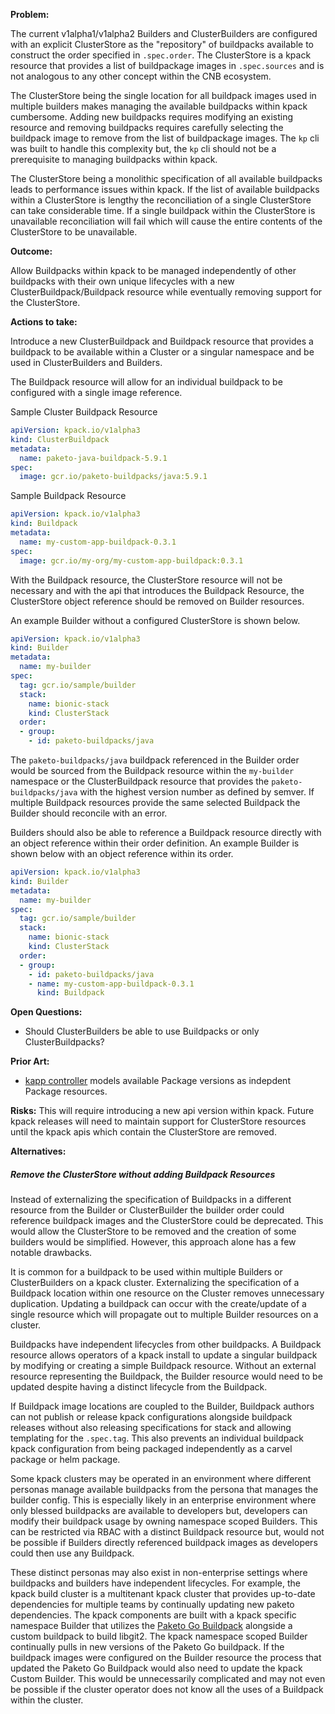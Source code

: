 **Problem:**

The current v1alpha1/v1alpha2 Builders and ClusterBuilders are configured with an explicit ClusterStore as the "repository" of buildpacks available to construct the order specified in `.spec.order`. The ClusterStore is a kpack resource that provides a list of buildpackage images in `.spec.sources` and is not analogous to any other concept within the CNB ecosystem.

The ClusterStore being the single location for all buildpack images used in multiple builders makes managing the available buildpacks within kpack cumbersome. Adding new buildpacks requires modifying an existing resource and removing buildpacks requires carefully selecting the buildpack image to remove from the list of buildpackage images. The `kp` cli was built to handle this complexity but, the `kp` cli should not be a prerequisite to managing buildpacks within kpack.

The ClusterStore being a monolithic specification of all available buildpacks leads to performance issues within kpack. If the list of available buildpacks within a ClusterStore is lengthy the reconciliation of a single ClusterStore can take considerable time. If a single buildpack within the ClusterStore is unavailable reconciliation will fail which will cause the entire contents of the ClusterStore to be unavailable.

**Outcome:**

Allow Buildpacks within kpack to be managed independently of other buildpacks with their own unique lifecycles with a new ClusterBuildpack/Buildpack resource while eventually removing support for the ClusterStore.

**Actions to take:**

Introduce a new ClusterBuildpack and Buildpack resource that provides a buildpack to be available within a Cluster or a singular namespace and be used in ClusterBuilders and Builders.

The Buildpack resource will allow for an individual buildpack to be configured with a single image reference.

Sample Cluster Buildpack Resource

```yaml 
apiVersion: kpack.io/v1alpha3
kind: ClusterBuildpack
metadata:
  name: paketo-java-buildpack-5.9.1
spec:
  image: gcr.io/paketo-buildpacks/java:5.9.1
``` 

Sample Buildpack Resource

```yaml
apiVersion: kpack.io/v1alpha3
kind: Buildpack
metadata:
  name: my-custom-app-buildpack-0.3.1
spec:
  image: gcr.io/my-org/my-custom-app-buildpack:0.3.1
``` 

With the Buildpack resource, the ClusterStore resource will not be necessary and with the api that introduces the Buildpack Resource, the ClusterStore object reference should be removed on Builder resources.

An example Builder without a configured ClusterStore is shown below.

```yaml
apiVersion: kpack.io/v1alpha3
kind: Builder
metadata:
  name: my-builder
spec:
  tag: gcr.io/sample/builder
  stack:
    name: bionic-stack
    kind: ClusterStack
  order:
  - group:
    - id: paketo-buildpacks/java      
```
The `paketo-buildpacks/java` buildpack referenced in the Builder order would be sourced from the Buildpack resource within the `my-builder` namespace or the ClusterBuildpack resource that provides the `paketo-buildpacks/java` with the highest version number as defined by semver. If multiple Buildpack resources provide the same selected Buildpack the Builder should reconcile with an error.

Builders should also be able to reference a Buildpack resource directly with an object reference within their order definition. An example Builder is shown below with an object reference within its order.

```yaml
apiVersion: kpack.io/v1alpha3
kind: Builder
metadata:
  name: my-builder
spec:
  tag: gcr.io/sample/builder
  stack:
    name: bionic-stack
    kind: ClusterStack
  order:
  - group:
    - id: paketo-buildpacks/java      
    - name: my-custom-app-buildpack-0.3.1
      kind: Buildpack
```

**Open Questions:**
* Should ClusterBuilders be able to use Buildpacks or only ClusterBuildpacks?


**Prior Art:**
* [kapp controller](https://carvel.dev/kapp-controller/) models available Package versions as indepdent Package resources.

**Risks:**
This will require introducing a new api version within kpack. Future kpack releases will need to maintain support for ClusterStore resources until the kpack apis which contain the ClusterStore are removed.

**Alternatives:**

##### Remove the ClusterStore without adding Buildpack Resources

Instead of externalizing the specification of Buildpacks in a different resource from the Builder or ClusterBuilder the builder order could reference buildpack images and the ClusterStore could be deprecated. This would allow the ClusterStore to be removed and the creation of some builders would be simplified. However, this approach alone has a few notable drawbacks.

It is common for a buildpack to be used within multiple Builders or ClusterBuilders on a kpack cluster. Externalizing the specification of a Buildpack location within one resource on the Cluster removes unnecessary duplication. Updating a buildpack can occur with the create/update of a single resource which will propagate out to multiple Builder resources on a cluster.

Buildpacks have independent lifecycles from other buildpacks. A Buildpack resource allows operators of a kpack install to update a singular buildpack by modifying or creating a simple Buildpack resource. Without an external resource representing the Buildpack, the Builder resource would need to be updated despite having a distinct lifecycle from the Buildpack.

If Buildpack image locations are coupled to the Builder, Buildpack authors can not publish or release kpack configurations alongside buildpack releases without also releasing specifications for stack and allowing templating for the `.spec.tag`. This also prevents an individual buildpack kpack configuration from being packaged independently as a carvel package or helm package.

Some kpack clusters may be operated in an environment where different personas manage available buildpacks from the persona that manages the builder config. This is especially likely in an enterprise environment where only blessed buildpacks are available to developers but, developers can modify their buildpack usage by owning namespace scoped Builders. This can be restricted via RBAC with a distinct Buildpack resource but, would not be possible if Builders directly referenced buildpack images as developers could then use any Buildpack.

These distinct personas may also exist in non-enterprise settings where buildpacks and builders have independent lifecycles. For example, the kpack build cluster is a multitenant kpack cluster that provides up-to-date dependencies for multiple teams by continually updating new paketo dependencies. The kpack components are built with a kpack specific namespace Builder that utilizes the [Paketo Go Buildpack](https://github.com/paketo-buildpacks/go) alongside a custom buildpack to build libgit2. The kpack namespace scoped Builder continually pulls in new versions of the Paketo Go buildpack. If the buildpack images were configured on the Builder resource the process that updated the Paketo Go Buildpack would also need to update the kpack Custom Builder. This would be unnecessarily complicated and may not even be possible if the cluster operator does not know all the uses of a Buildpack within the cluster. 
